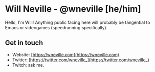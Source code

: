 # Will Neville - @wneville [he/him]

Hello, I'm Will! Anything public facing here will probably be tangential to Emacs or videogames (speedrunning specifically).

## Get in touch
- Website: [https://wneville.com](https://wneville.com)
- Twitter: [https://twitter.com/wneville_](https://twitter.com/wneville_)
- Twitch: ask me.

<!--
**dubnev/dubnev** is a ✨ _special_ ✨ repository because its `README.md` (this file) appears on your GitHub profile.

Here are some ideas to get you started:

- 🔭 I’m currently working on ...
- 🌱 I’m currently learning ...
- 👯 I’m looking to collaborate on ...
- 🤔 I’m looking for help with ...
- 💬 Ask me about ...
- 📫 How to reach me: ...
- 😄 Pronouns: ...
- ⚡ Fun fact: ...
-->
